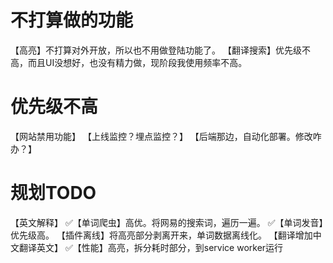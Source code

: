 # 不打算做的功能

【高亮】不打算对外开放，所以也不用做登陆功能了。
【翻译搜索】优先级不高，而且UI没想好，也没有精力做，现阶段我使用频率不高。

# 优先级不高

【网站禁用功能】
【上线监控？埋点监控？】
【后端那边，自动化部署。修改咋办？】

# 规划TODO
【英文解释】
✅【单词爬虫】高优。将网易的搜索词，遍历一遍。
✅【单词发音】优先级高。
【插件离线】将高亮部分剥离开来，单词数据离线化。
【翻译增加中文翻译英文】
✅【性能】高亮，拆分耗时部分，到service worker运行
